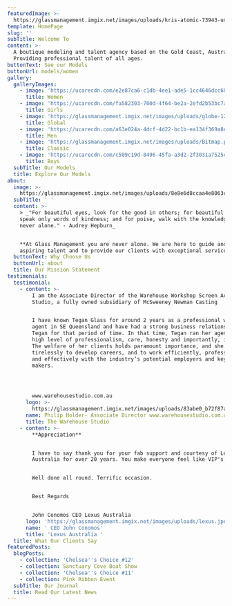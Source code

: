 ```yaml
---
featuredImage: >-
  https://glassmanagement.imgix.net/images/uploads/kris-atomic-73943-unsplash.png
template: HomePage
slug: ''
subTitle: Welcome To
content: >-
  A boutique modeling and talent agency based on the Gold Coast, Australia. 
  Providing professional talent of all ages. 
buttonText: See our Models
buttonUrl: models/women
gallery:
  galleryImages:
    - image: 'https://ucarecdn.com/e2e87ca6-c1db-4ee1-ade5-1cc4646dcc60/'
      title: Women
    - image: 'https://ucarecdn.com/fa582303-700d-4f64-be2a-2efd2b53bc7a/'
      title: Girls
    - image: 'https://glassmanagement.imgix.net/images/uploads/globe-1290378_1920.jpg'
      title: Global
    - image: 'https://ucarecdn.com/a63e024a-4dcf-4d22-bc1b-ea134f369a8e/'
      title: Men
    - image: 'https://glassmanagement.imgix.net/images/uploads/Bitmap.png'
      title: Classic
    - image: 'https://ucarecdn.com/c509c19d-8496-45fa-a3d2-2f3031a7525c/'
      title: Boys
  subTitle: Our Models
  title: Explore Our Models
about:
  image: >-
    https://glassmanagement.imgix.net/images/uploads/8e8e6d8ccaa4e8063cbf3a3eb3c6c3e4-timeless-beauty-classic-beauty.jpg
  subTitle: ' '
  content: >-
    > _"For beautiful eyes, look for the good in others; for beautiful lips,
    speak only words of kindness; and for poise, walk with the knowledge you are
    never alone." - Audrey Hepburn_


    **At Glass Management you are never alone. We are here to guide and nurture
    aspiring talent and to provide our clients with exceptional service.**
  buttonText: Why Choose Us
  buttonUrl: about
  title: Our Mission Statement
testimonials:
  testimonial:
    - content: >-
        I am the Associate Director of the Warehouse Workshop Screen Acting
        Studio, a fully owned subsidiary of McSweeney Newman Casting


        I have known Tegan Glass for around 2 years as a professional working
        agent in SE Queensland and have had a strong business relationship with
        Tegan for that period of time. In that time, Tegan ran her agency with a
        high level of professionalism, care, honesty and importantly, integrity.
        The welfare of her clients holds paramount importance, and she works
        tirelessly to develop careers, and to work efficiently, professionally
        and effectively with the industry’s potential employers and key decision
        makers.




        www.warehousestudio.com.au
      logo: >-
        https://glassmanagement.imgix.net/images/uploads/83abe0_b72f87a1a7d24228bcdbcb56aab62d30.png
      name: Philip Holder- Associate Director www.warehousestudio.com.au
      title: The Warehouse Studio
    - content: >-
        **Appreciation**


        I have to say thank you for your fab support and courtesy of Lexus
        Australia for over 20 years. You make everyone feel like VIP's.


        Well done all round. Terrific occasion.


        Best Regards


        John Conomos CEO Lexus Australia
      logo: 'https://glassmanagement.imgix.net/images/uploads/lexus.jpeg'
      name: ' CEO John Conomos'
      title: 'Lexus Australia '
  title: What Our Clients Say
featuredPosts:
  blogPosts:
    - collection: 'Chelsea''s Choice #12'
    - collection: Sanctuary Cove Boat Show
    - collection: 'Chelsea''s Choice #11'
    - collection: Pink Ribbon Event
  subTitle: Our Journal
  title: Read Our Latest News
---
```


